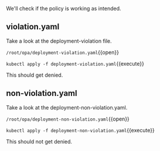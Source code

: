We'll check if the policy is working as intended.

## violation.yaml
Take a look at the deployment-violation file.

`/root/opa/deployment-violation.yaml`{{open}}

`kubectl apply -f deployment-violation.yaml`{{execute}}

This should get denied.

## non-violation.yaml
Take a look at the deployment-non-violation.yaml.

`/root/opa/deployment-non-violation.yaml`{{open}}

`kubectl apply -f deployment-non-violation.yaml`{{execute}}

This should not get denied.

